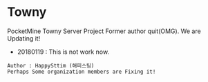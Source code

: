 # Towny
PocketMine Towny Server Project
Former author quit(OMG).
We are Updating it!
+ 20180119 : This is not work now.
```
Author : HappySttim (해피스팀)
Perhaps Some organization members are Fixing it!
```
